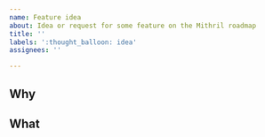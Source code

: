 ```yaml
---
name: Feature idea
about: Idea or request for some feature on the Mithril roadmap
title: ''
labels: ':thought_balloon: idea'
assignees: ''

---
```


## Why
<!-- Explain why you (or the user) need/want this (e.g. problem, challenge, pain, benefit) -->

## What
<!-- Explain what this is roughly about (e.g. description of a new API endpoint or message format). -->